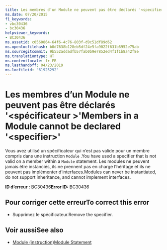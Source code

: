 ```yaml
---
title: Les membres d’un Module ne peuvent pas être déclarés '<specifier>'
ms.date: 07/20/2015
f1_keywords:
- vbc30436
- bc30436
helpviewer_keywords:
- BC30436
ms.assetid: c0560864-64f6-4c76-803f-d9c51df89d62
ms.openlocfilehash: b0d7638b128eb5df24e5fa9022f631b6952e75ab
ms.sourcegitcommit: 9b552addadfb57fab0b9e7852ed4f1f1b8a42f8e
ms.translationtype: HT
ms.contentlocale: fr-FR
ms.lasthandoff: 04/23/2019
ms.locfileid: "61925292"
---
```

# <a name="members-in-a-module-cannot-be-declared-specifier"></a><span data-ttu-id="8ab99-102">Les membres d’un Module ne peuvent pas être déclarés '\<spécificateur >'</span><span class="sxs-lookup"><span data-stu-id="8ab99-102">Members in a Module cannot be declared '\<specifier>'</span></span>
<span data-ttu-id="8ab99-103">Vous avez utilisé un spécificateur qui n’est pas valide pour un membre compris dans une instruction `Module` .</span><span class="sxs-lookup"><span data-stu-id="8ab99-103">You have used a specifier that is not valid on a member within a `Module` statement.</span></span> <span data-ttu-id="8ab99-104">Les modules ne peuvent jamais être instanciés, ils ne prennent pas en charge l’héritage et ils ne peuvent pas implémenter d’interfaces.</span><span class="sxs-lookup"><span data-stu-id="8ab99-104">Modules can never be instantiated, do not support inheritance, and cannot implement interfaces.</span></span>  
  
 <span data-ttu-id="8ab99-105">**ID d’erreur :** BC30436</span><span class="sxs-lookup"><span data-stu-id="8ab99-105">**Error ID:** BC30436</span></span>  
  
## <a name="to-correct-this-error"></a><span data-ttu-id="8ab99-106">Pour corriger cette erreur</span><span class="sxs-lookup"><span data-stu-id="8ab99-106">To correct this error</span></span>  
  
- <span data-ttu-id="8ab99-107">Supprimez le spécificateur.</span><span class="sxs-lookup"><span data-stu-id="8ab99-107">Remove the specifier.</span></span>  
  
## <a name="see-also"></a><span data-ttu-id="8ab99-108">Voir aussi</span><span class="sxs-lookup"><span data-stu-id="8ab99-108">See also</span></span>

- [<span data-ttu-id="8ab99-109">Module (instruction)</span><span class="sxs-lookup"><span data-stu-id="8ab99-109">Module Statement</span></span>](../../visual-basic/language-reference/statements/module-statement.md)
